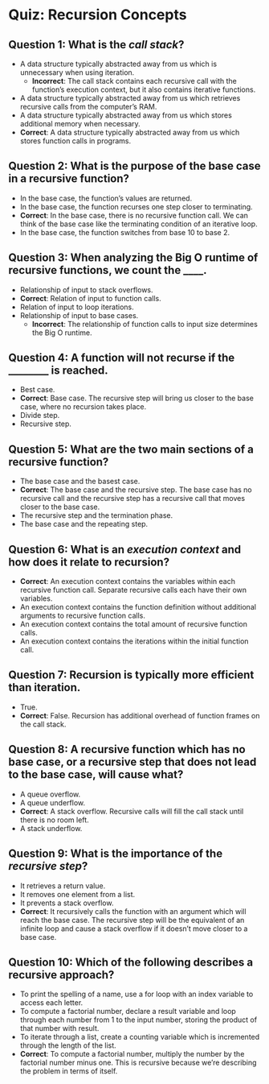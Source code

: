 # Quiz: Recursion Concepts

## Question 1: What is the _call stack_?

-   A data structure typically abstracted away from us which is unnecessary when using iteration.
    -   **Incorrect**: The call stack contains each recursive call with the function’s execution context, but it also contains iterative functions.
-   A data structure typically abstracted away from us which retrieves recursive calls from the computer’s RAM.
-   A data structure typically abstracted away from us which stores additional memory when necessary.
-   **Correct**: A data structure typically abstracted away from us which stores function calls in programs.

## Question 2: What is the purpose of the base case in a recursive function?

-   In the base case, the function’s values are returned.
-   In the base case, the function recurses one step closer to terminating.
-   **Correct**: In the base case, there is no recursive function call. We can think of the base case like the terminating condition of an iterative loop.
-   In the base case, the function switches from base 10 to base 2.

## Question 3: When analyzing the Big O runtime of recursive functions, we count the \_\_\_\_.

-   Relationship of input to stack overflows.
-   **Correct**: Relation of input to function calls.
-   Relation of input to loop iterations.
-   Relationship of input to base cases.
    -   **Incorrect**: The relationship of function calls to input size determines the Big O runtime.

## Question 4: A function will not recurse if the \_\_\_\_\_\_\_\_ is reached.

-   Best case.
-   **Correct**: Base case. The recursive step will bring us closer to the base case, where no recursion takes place.
-   Divide step.
-   Recursive step.

## Question 5: What are the two main sections of a recursive function?

-   The base case and the basest case.
-   **Correct**: The base case and the recursive step. The base case has no recursive call and the recursive step has a recursive call that moves closer to the base case.
-   The recursive step and the termination phase.
-   The base case and the repeating step.

## Question 6: What is an _execution context_ and how does it relate to recursion?

-   **Correct**: An execution context contains the variables within each recursive function call. Separate recursive calls each have their own variables.
-   An execution context contains the function definition without additional arguments to recursive function calls.
-   An execution context contains the total amount of recursive function calls.
-   An execution context contains the iterations within the initial function call.

## Question 7: Recursion is typically more efficient than iteration.

-   True.
-   **Correct**: False. Recursion has additional overhead of function frames on the call stack.

## Question 8: A recursive function which has no base case, or a recursive step that does not lead to the base case, will cause what?

-   A queue overflow.
-   A queue underflow.
-   **Correct**: A stack overflow. Recursive calls will fill the call stack until there is no room left.
-   A stack underflow.

## Question 9: What is the importance of the _recursive step_?

-   It retrieves a return value.
-   It removes one element from a list.
-   It prevents a stack overflow.
-   **Correct**: It recursively calls the function with an argument which will reach the base case. The recursive step will be the equivalent of an infinite loop and cause a stack overflow if it doesn’t move closer to a base case.

## Question 10: Which of the following describes a recursive approach?

-   To print the spelling of a name, use a for loop with an index variable to access each letter.
-   To compute a factorial number, declare a result variable and loop through each number from 1 to the input number, storing the product of that number with result.
-   To iterate through a list, create a counting variable which is incremented through the length of the list.
-   **Correct**: To compute a factorial number, multiply the number by the factorial number minus one. This is recursive because we’re describing the problem in terms of itself.
